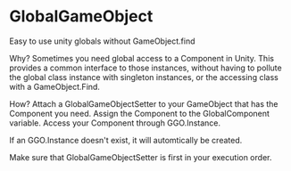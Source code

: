 GlobalGameObject
================

Easy to use unity globals without GameObject.find

Why?
Sometimes you need global access to a Component in Unity. This provides a common interface to those instances, without having to pollute the global class instance with singleton instances, or the accessing class with a GameObject.Find.

How?
Attach a GlobalGameObjectSetter to your GameObject that has the Component you need. Assign the Component to the GlobalComponent variable. Access your Component through GGO<T>.Instance. 

If an GGO<T>.Instance doesn't exist, it will automtically be created.

Make sure that GlobalGameObjectSetter is first in your execution order.

